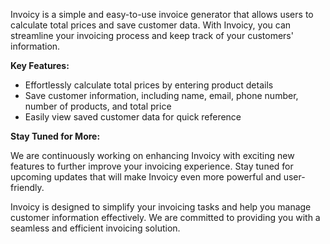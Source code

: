 Invoicy is a simple and easy-to-use invoice generator that allows users to calculate total prices and save customer data. With Invoicy, you can streamline your invoicing process and keep track of your customers' information.

**Key Features:**

* Effortlessly calculate total prices by entering product details
* Save customer information, including name, email, phone number, number of products, and total price
* Easily view saved customer data for quick reference

**Stay Tuned for More:**

We are continuously working on enhancing Invoicy with exciting new features to further improve your invoicing experience. Stay tuned for upcoming updates that will make Invoicy even more powerful and user-friendly.

Invoicy is designed to simplify your invoicing tasks and help you manage customer information effectively. We are committed to providing you with a seamless and efficient invoicing solution.
